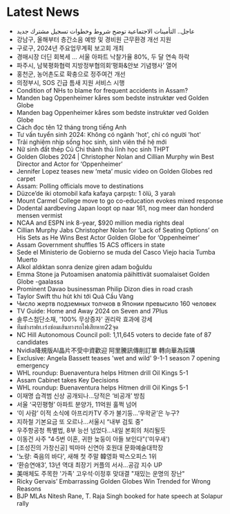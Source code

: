 # Latest News
-  عاجل.. التأمينات الاجتماعية توضح شروط وخطوات تسجيل مشترك جديد
-  강남구, 올해부터 층간소음 예방 및 경비원 근무환경 개선 지원
-  구로구, 2024년 주요업무계획 보고회 개최
-  경매시장 더딘 회복세 … 서울 아파트 낙찰가율 80%, 두 달 연속 하락
-  파주시, 남북평화협력 지방정부협의회‘평화&안보 기념행사’ 열어
-  홍천군, 농어촌도로 확충으로 정주여건 개선
-  의정부시, SOS 긴급 틈새 지원 서비스 시행
-  Condition of NHs to blame for frequent accidents in Assam?
-  Manden bag Oppenheimer kåres som bedste instruktør ved Golden Globe
-  Manden bag Oppenheimer kåres som bedste instruktør ved Golden Globe
-  Cách đọc tên 12 tháng trong tiếng Anh
-  Tư vấn tuyển sinh 2024: Không có ngành 'hot', chỉ có người 'hot'
-  Trải nghiệm nhịp sống học sinh, sinh viên thế hệ mới
-  Nữ sinh đất thép Củ Chi thành thủ lĩnh học sinh THPT
-  Golden Globes 2024 | Christopher Nolan and Cillian Murphy win Best Director and Actor for ‘Oppenheimer’
-  Jennifer Lopez teases new ‘meta’ music video on Golden Globes red carpet
-  Assam: Polling officials move to destinations
-  Düzce’de iki otomobil kafa kafaya çarpıştı: 1 ölü, 3 yaralı
-  Mount Carmel College move to go co-education evokes mixed response
-  Dodental aardbeving Japan loopt op naar 161, nog meer dan honderd mensen vermist
-  NCAA and ESPN ink 8-year, $920 million media rights deal
-  Cillian Murphy Jabs Christopher Nolan for ‘Lack of Seating Options’ on His Sets as He Wins Best Actor Golden Globe for ‘Oppenheimer’
-  Assam Government shuffles 15 ACS officers in state
-  Sede el Ministerio de Gobierno se muda del Casco Viejo hacia Tumba Muerto
-  Alkol aldıktan sonra denize giren adam boğuldu
-  Emma Stone ja Putoamisen anatomia päihittivät suomalaiset Golden Globe -gaalassa
-  Prominent Davao businessman Philip Dizon dies in road crash
-  Taylor Swift thu hút khi tới Quả Cầu Vàng
-  Число жертв подземных толчков в Японии превысило 160 человек
-  TV Guide: Home and Away 2024 on Seven and 7Plus
-  솔루스첨단소재, '100% 무상증자' 권리락 효과에 강세
-  ทีมช่างรฟท.เร่งซ่อมเส้นทางรถไฟเสียหาย22จุด
-  NC Hill Autonomous Council poll: 1,11,645 voters to decide fate of 87 candidates
-  Nvidia降規版AI晶片不受中資歡迎 阿里騰訊傳削訂單 轉向華為採購
-  Exclusive: Angela Bassett teases 'wet and wild' 9-1-1 season 7 opening emergency
-  WHL roundup: Buenaventura helps Hitmen drill Oil Kings 5-1
-  Assam Cabinet takes Key Decisions
-  WHL roundup: Buenaventura helps Hitmen drill Oil Kings 5-1
-  이재명 습격범 신상 공개되나…당적은 ‘비공개’ 방침
-  서울 ‘국민평형’ 아파트 분양가, 11억원 훌쩍 넘어
-  ‘이 사람’ 이적 소식에 아프리카TV 주가 불기둥…‘우왁굳’은 누구?
-  지하철 기본요금 또 오르나…서울시 “내부 검토 중”
-  우주항공청 특별법, 8부 능선 넘었다…내일 본회의 처리될듯
-  이동건 사주 "4·5번 이혼, 귀한 늦둥이 아들 보인다"('미우새')
-  [조성진의 가창신공] 빅마마 신연아 호원대 문화예술대학장
-  '노량: 죽음의 바다', 새해 첫 주말 韓영화 박스오피스 1위
-  ‘환승연애3’, 13년 역대 최장기 커플의 서사…공감 지수 UP
-  美매체도 주목한 '가족' 고우석·이정후 맞대결 "재밌는 운명의 장난"
-  Ricky Gervais’ Embarrassing Golden Globes Win Trended for Wrong Reasons
-  BJP MLAs Nitesh Rane, T. Raja Singh booked for hate speech at Solapur rally
